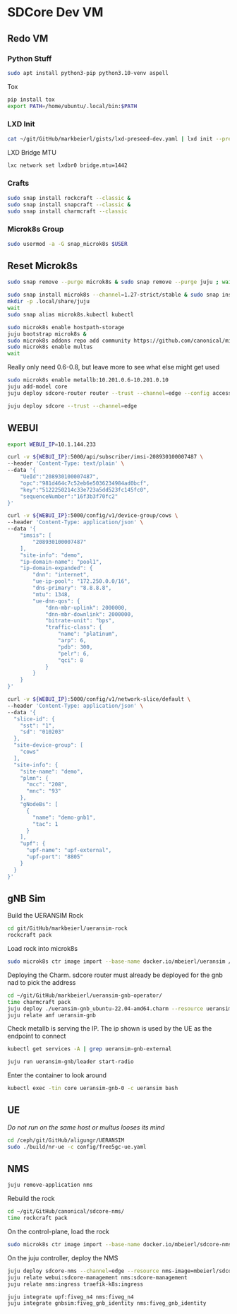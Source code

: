 # SDCore Dev VM

## Redo VM

### Python Stuff
```bash
sudo apt install python3-pip python3.10-venv aspell
```
Tox
```bash
pip install tox
export PATH=/home/ubuntu/.local/bin:$PATH
```

### LXD Init
```bash
cat ~/git/GitHub/markbeierl/gists/lxd-preseed-dev.yaml | lxd init --preseed
```

LXD Bridge MTU
```bash
lxc network set lxdbr0 bridge.mtu=1442
```

### Crafts
```bash
sudo snap install rockcraft --classic &
sudo snap install snapcraft --classic &
sudo snap install charmcraft --classic
```

### Microk8s Group
```bash
sudo usermod -a -G snap_microk8s $USER
```

## Reset Microk8s
```bash
sudo snap remove --purge microk8s & sudo snap remove --purge juju ; wait ; rm -rf ~/.local/share/juju ; sudo init 6
```

```bash
sudo snap install microk8s --channel=1.27-strict/stable & sudo snap install juju --channel=3.1/edge
mkdir -p .local/share/juju
wait
sudo snap alias microk8s.kubectl kubectl
```

```bash
sudo microk8s enable hostpath-storage
juju bootstrap microk8s &
sudo microk8s addons repo add community https://github.com/canonical/microk8s-community-addons --reference feat/strict-fix-multus
sudo microk8s enable multus
wait
```

Really only need 0.6-0.8, but leave more to see what else might get used
```bash
sudo microk8s enable metallb:10.201.0.6-10.201.0.10
juju add-model core
juju deploy sdcore-router router --trust --channel=edge --config access-interface-mtu-size=1392 --config core-interface-mtu-size=1392 --config ran-interface-mtu-size=1392
```

```bash
juju deploy sdcore --trust --channel=edge
```

## WEBUI
```bash
export WEBUI_IP=10.1.144.233

curl -v ${WEBUI_IP}:5000/api/subscriber/imsi-208930100007487 \
--header 'Content-Type: text/plain' \
--data '{
    "UeId":"208930100007487",
    "opc":"981d464c7c52eb6e5036234984ad0bcf",
    "key":"5122250214c33e723a5dd523fc145fc0",
    "sequenceNumber":"16f3b3f70fc2"
}'
```
```bash
curl -v ${WEBUI_IP}:5000/config/v1/device-group/cows \
--header 'Content-Type: application/json' \
--data '{
    "imsis": [
        "208930100007487"
    ],
    "site-info": "demo",
    "ip-domain-name": "pool1",
    "ip-domain-expanded": {
        "dnn": "internet",
        "ue-ip-pool": "172.250.0.0/16",
        "dns-primary": "8.8.8.8",
        "mtu": 1348,
        "ue-dnn-qos": {
            "dnn-mbr-uplink": 2000000,
            "dnn-mbr-downlink": 2000000,
            "bitrate-unit": "bps",
            "traffic-class": {
                "name": "platinum",
                "arp": 6,
                "pdb": 300,
                "pelr": 6,
                "qci": 8
            }
        }
    }
}'
```
```bash
curl -v ${WEBUI_IP}:5000/config/v1/network-slice/default \
--header 'Content-Type: application/json' \
--data '{
  "slice-id": {
    "sst": "1",
    "sd": "010203"
  },
  "site-device-group": [
    "cows"
  ],
  "site-info": {
    "site-name": "demo",
    "plmn": {
      "mcc": "208",
      "mnc": "93"
    },
    "gNodeBs": [
      {
        "name": "demo-gnb1",
        "tac": 1
      }
    ],
    "upf": {
      "upf-name": "upf-external",
      "upf-port": "8805"
    }
  }
}'
```

## gNB Sim
Build the UERANSIM Rock
```bash
cd git/GitHub/markbeierl/ueransim-rock
rockcraft pack
```

Load rock into microk8s
```bash
sudo microk8s ctr image import --base-name docker.io/mbeierl/ueransim /home/ubuntu/git/GitHub/markbeierl/ueransim-rock/ueransim_3.2.6_amd64.rock
```

Deploying the Charm.  sdcore router must already be deployed for the gnb nad to pick the address
```bash
cd ~/git/GitHub/markbeierl/ueransim-gnb-operator/
time charmcraft pack
juju deploy ./ueransim-gnb_ubuntu-22.04-amd64.charm --resource ueransim-image=mbeierl/ueransim:3.2.6 --config gnb-address=192.168.251.110/24
juju relate amf ueransim-gnb
```

Check metallb is serving the IP.  The ip shown is used by the UE as the endpoint to connect
```bash
kubectl get services -A | grep ueransim-gnb-external
```

```bash
juju run ueransim-gnb/leader start-radio
```

Enter the container to look around
```bash
kubectl exec -tin core ueransim-gnb-0 -c ueransim bash
```

## UE
_Do not run on the same host or multus looses its mind_

```bash
cd /ceph/git/GitHub/aligungr/UERANSIM
sudo ./build/nr-ue -c config/free5gc-ue.yaml
```


## NMS

```bash
juju remove-application nms
```

Rebuild the rock
```bash
cd ~/git/GitHub/canonical/sdcore-nms/
time rockcraft pack
```

On the control-plane, load the rock
```bash
sudo microk8s ctr image import --base-name docker.io/mbeierl/sdcore-nms ~/git/GitHub/canonical/sdcore-nms/sdcore-nms_0.2.0_amd64.rock
```

On the juju controller, deploy the NMS
```bash
juju deploy sdcore-nms --channel=edge --resource nms-image=mbeierl/sdcore-nms:0.2.0 nms
juju relate webui:sdcore-management nms:sdcore-management
juju relate nms:ingress traefik-k8s:ingress

juju integrate upf:fiveg_n4 nms:fiveg_n4
juju integrate gnbsim:fiveg_gnb_identity nms:fiveg_gnb_identity

```